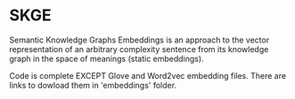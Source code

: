 # SKGE

Semantic Knowledge Graphs Embeddings is an approach to the vector representation of an arbitrary complexity sentence from its knowledge graph in the space of meanings (static embeddings).

Code is complete EXCEPT Glove and Word2vec embedding files. There are links to dowload them in 'embeddings' folder.
